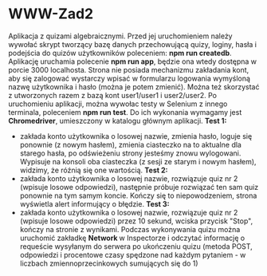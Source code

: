 # WWW-Zad2

Aplikacja z quizami algebraicznymi. Przed jej uruchomieniem należy wywołać skrypt tworzący bazę danych przechowującą quizy, loginy, hasła i podejścia do quizów użytkowników poleceniem: <b>npm run createdb</b>. Aplikację uruchamia polecenie <b>npm run app</b>, będzie ona wtedy dostępna w porcie 3000 localhosta. Strona nie posiada mechanizmu zakładania kont, aby się zalogować wystarczy wpisać w formularzu logowania wymyśloną nazwę użytkownika i hasło (można je potem zmienić). Można też skorzystać z utworzonych razem z bazą kont user1/user1 i user2/user2. Po uruchomieniu aplikacji, można wywołac testy w Selenium z innego terminala, poleceniem <b>npm run test</b>. Do ich wykonania wymagamy jest <b>Chromedriver</b>, umieszczony w katalogu głównym aplikacji.
<b>Test 1:</b>
* zakłada konto użytkownika o losowej nazwie, zmienia hasło, loguje się ponownie (z nowym hasłem), zmienia ciasteczko na to aktualne dla starego hasła, po odświeżeniu strony jesteśmy znowu wylogowani. Wypisuje na konsoli oba ciasteczka (z sesji ze starym i nowym hasłem), widzimy, że róźnią się one wartością.
<b>Test 2:</b>
* zakłada konto użytkownika o losowej nazwie, rozwiązuje quiz nr 2 (wpisuje losowe odpowiedzi), następnie próbuje rozwiązać ten sam quiz ponownie na tym samym koncie. Kończy się to niepowodzeniem, strona wyświetla alert informujący o błędzie.
<b>Test 3:</b>
* zakłada konto użytkownika o losowej nazwie, rozwiązuje quiz nr 2 (wpisuje losowe odpowiedzi) przez 10 sekund, wciska przycisk "Stop", kończy na stronie z wynikami. Podczas wykonywania quizu można uruchomić zakładkę <b> Network </b> w Inspectorze i odczytać informację o requeście wysyłanym do serwera po ukończeniu quizu (metoda POST, odpowiedzi i procentowe czasy spędzone nad każdym pytaniem - w liczbach zmiennoprzecinkowych sumujących się do 1)
